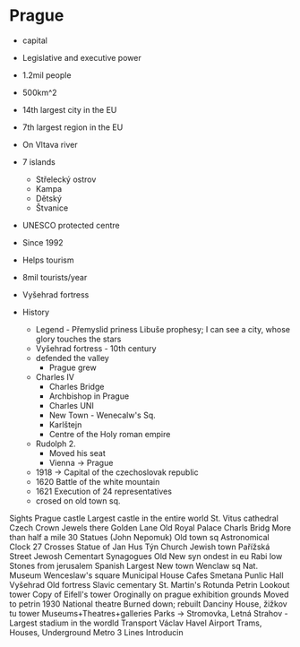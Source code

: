 # Prague
- capital
- Legislative and executive power
- 1.2mil people
- 500km^2
- 14th largest city in the EU
- 7th largest region in the EU
- On Vltava river
- 7 islands
	- Střelecký ostrov
	- Kampa
	- Dětský
	- Štvanice
- UNESCO protected centre
- Since 1992
- Helps tourism
- 8mil tourists/year
- Vyšehrad fortress

- History
	- Legend - Přemyslid priness Libuše prophesy; I can see a city, whose glory touches the stars
	- Vyšehrad fortress - 10th century
	- defended the valley
		- Prague grew
	- Charles IV
		- Charles Bridge
		- Archbishop in Prague
		- Charles UNI
		- New Town - Wenecalw's Sq.
		- Karlštejn
		- Centre of the Holy roman empire
	- Rudolph 2.
		- Moved his seat
		- Vienna -> Prague
	- 1918 -> Capital of the czechoslovak republic
	- 1620 Battle of the white mountain
	- 1621 Execution of 24 representatives
	- crosed on old town sq.

Sights
Prague castle
	Largest castle in the entire world
	St. Vitus cathedral
		Czech Crown Jewels there
	Golden Lane
	Old Royal Palace
Charls Bridg
	More than half a mile
	30 Statues (John Nepomuk)
Old town sq
	Astronomical Clock
	27 Crosses
	Statue of Jan Hus
	Týn Church
Jewish town
	Pařížská Street
	Jewosh Cementart
	Synagogues
		Old New syn
			ondest in eu
			Rabi low
			Stones from jerusalem
		Spanish
			Largest
	New town
		Wenclaw sq
			Nat. Museum
			Wenceslaw's square
		Municipal House
			Cafes
			Smetana Punlic Hall
	Vyšehrad
		Old fortress
		Slavic cementary
		St. Martin's Rotunda
	Petrin Lookout tower
		Copy of Eifell's tower
		Oroginally on prague exhibition grounds
		Moved to petrin 1930
	National theatre
		Burned down; rebuilt
	Danciny House, žižkov tu tower
	Museums+Theatres+galleries
	Parks -> Stromovka, Letná
	Strahov - Largest stadium in the wordld
	Transport
		Václav Havel Airport
		Trams, Houses, Underground
			Metro
			3 Lines
	Introducin